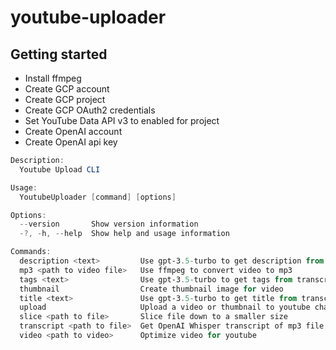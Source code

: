# youtube-uploader

## Getting started

- Install ffmpeg
- Create GCP account
- Create GCP project
- Create GCP OAuth2 credentials
- Set YouTube Data API v3 to enabled for project
- Create OpenAI account
- Create OpenAI api key

```powershell
Description:
  Youtube Upload CLI

Usage:
  YoutubeUploader [command] [options]

Options:
  --version       Show version information
  -?, -h, --help  Show help and usage information

Commands:
  description <text>         Use gpt-3.5-turbo to get description from transcript
  mp3 <path to video file>   Use ffmpeg to convert video to mp3
  tags <text>                Use gpt-3.5-turbo to get tags from transcript
  thumbnail                  Create thumbnail image for video
  title <text>               Use gpt-3.5-turbo to get title from transcript
  upload                     Upload a video or thumbnail to youtube channel
  slice <path to file>       Slice file down to a smaller size
  transcript <path to file>  Get OpenAI Whisper transcript of mp3 file
  video <path to video>      Optimize video for youtube
```